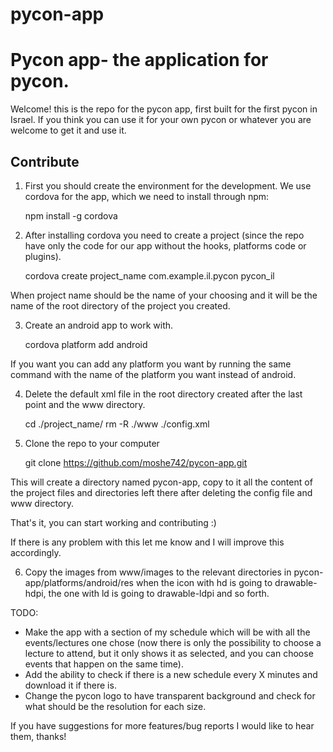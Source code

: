 # pycon-app

Pycon app- the application for pycon.
=====================================

Welcome! this is the repo for the pycon app, first built for the first pycon in Israel.
If you think you can use it for your own pycon or whatever you are welcome to get it and use it.

Contribute
----------

1. First you should create the environment for the development. We use cordova for the app, which we need to install through npm:

    npm install -g cordova

2. After installing cordova you need to create a project (since the repo have only the code for our app without the hooks, platforms code or plugins).

    cordova create project_name com.example.il.pycon pycon_il
    
When project name should be the name of your choosing and it will be the name of the root directory of the project you created.

3. Create an android app to work with.

    cordova platform add android

If you want you can add any platform you want by running the same command with the name of the platform you want instead of android.

4. Delete the default xml file in the root directory created after the last point and the www directory.

    cd ./project_name/
    rm -R ./www ./config.xml

5. Clone the repo to your computer

    git clone https://github.com/moshe742/pycon-app.git

This will create a directory named pycon-app, copy to it all the content of the project files and directories left there after deleting the config file and www directory.

That's it, you can start working and contributing :)

If there is any problem with this let me know and I will improve this accordingly.

6. Copy the images from www/images to the relevant directories in pycon-app/platforms/android/res when the icon with hd is going to drawable-hdpi, the one with ld is going to drawable-ldpi and so forth.

TODO:
* Make the app with a section of my schedule which will be with all the events/lectures one chose (now there is only the possibility to choose a lecture to attend, but it only shows it as selected, and you can choose events that happen on the same time).
* Add the ability to check if there is a new schedule every X minutes and download it if there is.
* Change the pycon logo to have transparent background and check for what should be the resolution for each size.

If you have suggestions for more features/bug reports I would like to hear them, thanks!
